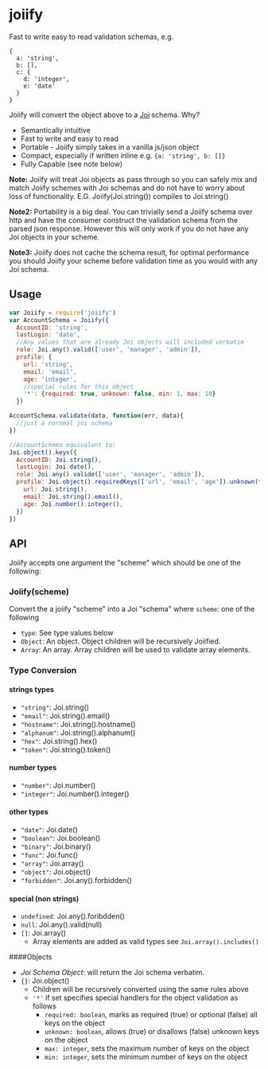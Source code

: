 # joiify

Fast to write easy to read validation schemas, e.g.
```
{
  a: 'string',
  b: [],
  c: {
    d: 'integer',
    e: 'date'
  }
}
```

Joiify will convert the object above to a [Joi](https://github.com/hapijs/joi) schema.  Why?
* Semantically intuitive
* Fast to write and easy to read
* Portable - Joiify simply takes in a vanilla js/json object
* Compact, especially if written inline e.g. `{a: 'string', b: []}`
* Fully Capable (see note below)

**Note:** Joiify will treat Joi objects as pass through so you can safely mix and match Joiify schemes with Joi schemas and do not have to worry about loss of functionality.  E.G. Joiify(Joi.string()) compiles to Joi.string()

**Note2:** Portability is a big deal. You can trivially send a Joiify schema over http and have the consumer construct the validation schema from the parsed json response. However this will only work if you do not have any Joi objects in your scheme.

**Note3:** Joiify does not cache the schema result, for optimal performance you should Joiify your scheme before validation time as you would with any Joi schema.



## Usage
```js
var Joiify = require('joiify')
var AccountSchema = Joiify({
  AccountID: 'string',
  lastLogin: 'date',
  //Any values that are already Joi objects will included verbatim
  role: Joi.any().valid(['user', 'manager', 'admin']),
  profile: {
    url: 'string',
    email: 'email',
    age: 'integer',
    //special rules for this object
    '*': {required: true, unknown: false, min: 1, max: 10}  
  })

AccountSchema.validate(data, function(err, data){
  //just a nornmal joi schema
})

//AccountSchema equivalent to:
Joi.object().keys({
  AccountID: Joi.string(),
  lastLogin: Joi.date(),
  role: Joi.any().valide(['user', 'manager', 'admin']),
  profile: Joi.object().requiredKeys(['url', 'email', 'age']).unknown(false).min(1).max(10).keys({
    url: Joi.string(),
    email: Joi.string().email(),
    age: Joi.number().integer(),
  })
})
```

## API
Joiify accepts one argument the "scheme" which should be one of the following:
### Joiify(scheme)
Convert the a joiify "scheme" into a Joi "schema" where `scheme`: one of the following
* `type`: See type values below
* `Object`: An object. Object children will be recursively Joiified.
* `Array`: An array. Array children will be used to validate array elements.

### Type Conversion  

#### strings types
* `"string"`: Joi.string()
* `"email"`: Joi.string().email()
* `"hostname"`: Joi.string().hostname()
* `"alphanum"`: Joi.string().alphanum()
* `"hex"`: Joi.string().hex()
* `"token"`: Joi.string().token()  

#### number types
* `"number"`: Joi.number()
* `"integer"`: Joi.number().integer()  

#### other types
* `"date"`: Joi.date()
* `"boolean"`: Joi.boolean()
* `"binary"`: Joi.binary()
* `"func"`: Joi.func()
* `"array"`: Joi.array()
* `"object"`: Joi.object()
* `"forbidden"`: Joi.any().forbidden()  

#### special (non strings)  
* `undefined`: Joi.any().foribdden()
* `null`: Joi.any().valid(null)
* `[]`: Joi.array()
  * Array elements are added as valid types see `Joi.array().includes()`

####Objects
* *Joi Schema Object*: will return the Joi schema verbatim.
* `{}`: Joi.object()
  * Children will be recursively converted using the same rules above
  * `'*'` if set specifies special handlers for the object validation as follows  
    * `required: boolean`, marks as required (true) or optional (false) all keys on the object
    * `unknown: boolean`, allows (true) or disallows (false) unknown keys on the object
    * `max: integer`, sets the maximum number of keys on the object
    * `min: integer`, sets the minimum number of keys on the object

